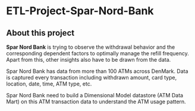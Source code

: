 # ETL-Project-Spar-Nord-Bank

## About this project

**Spar Nord Bank** is trying to observe the withdrawal behavior and the corresponding dependent factors to optimally manage the refill frequency. Apart from this, other insights also have to be drawn from the data.

Spar Nord Bank has data from more than 100 ATMs across DenMark. Data is captured every transaction including withdrawn amount, card type, location, date, time, ATM type, etc.

Spar Nord Bank need to build a Dimensional Model datastore (ATM Data Mart) on this ATM transaction data to understand the ATM usage pattern.

